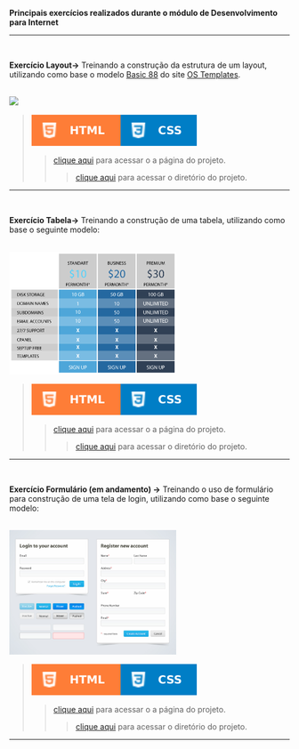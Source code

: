  **Principais exercícios realizados durante o módulo de Desenvolvimento para Internet**
<hr/>
<br/>
 <!-- ex001 -->
 
 **Exercício Layout→** Treinando a construção da estrutura de um layout, utilizando como base o modelo [Basic 88](https://www.os-templates.com/free-basic-html5-templates/basic-88) do site [OS Templates](https://www.os-templates.com/).
 
 <br/>
 
 <img src="https://www.os-templates.com/website-templates/template-demos/free-basic-html5-templates/basic-88/thumb.jpg" width="300px">
  
 <br/>
 
> ![](../images/html.svg)![](../images/css.svg) 
>> [clique aqui](https://aleretamero.github.io/faculdade/desenvolvimento-para-internet/ex001/index.html) para acessar o a página do projeto.
>>> [clique aqui](./ex001/) para acessar o diretório do projeto.

<hr/>
<br/>
<!-- ex002 -->
 
 **Exercício Tabela→** Treinando a construção de uma tabela, utilizando como base o seguinte modelo:
 
 <br/>
 
 <img src="ex002/images/modelo-tabela.png" width="300px"> 
 
 <br/>

> ![](../images/html.svg)![](../images/css.svg) 
>> [clique aqui](https://aleretamero.github.io/faculdade/desenvolvimento-para-internet/ex002/index.html) para acessar o a página do projeto.
>>> [clique aqui](./ex002/) para acessar o diretório do projeto.

<hr/>
<br/>
<!-- ex003 -->
 
**Exercício Formulário (em andamento) →** Treinando o uso de formulário para construção de uma tela de login, utilizando como base o seguinte modelo:
 
 <br/>
 
 <img src="ex003/images/modelo-formulario.jpg" width="300px"> 
 
 <br/>

> ![](../images/html.svg)![](../images/css.svg)
>> [clique aqui](https://aleretamero.github.io/faculdade/desenvolvimento-para-internet/ex003/) para acessar o a página do projeto.
>>> [clique aqui](./ex003/) para acessar o diretório do projeto.

<hr/>
<br/>
